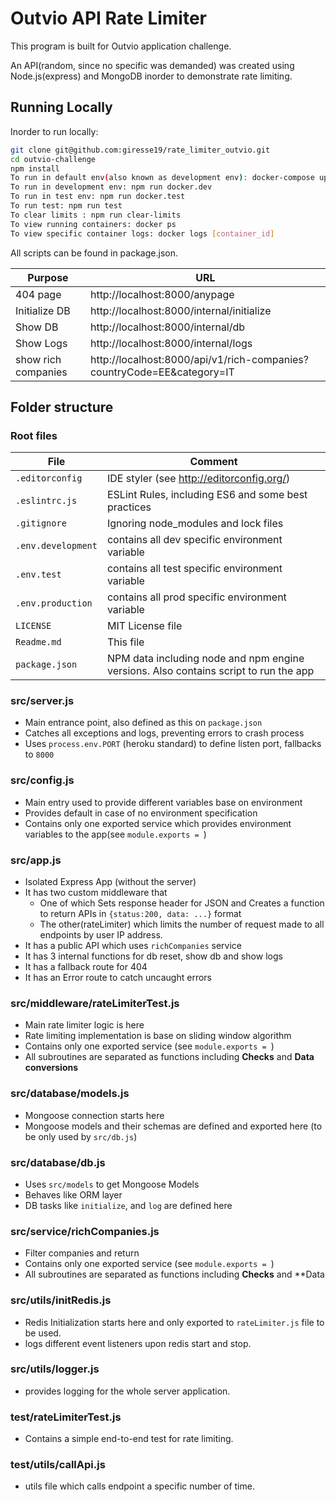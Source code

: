 # Outvio API Rate Limiter

This program is built for Outvio application challenge.

An API(random, since no specific was demanded) was created using Node.js(express) and MongoDB  inorder to demonstrate rate limiting. 


## Running Locally

Inorder to run locally: 

```sh
git clone git@github.com:giresse19/rate_limiter_outvio.git
cd outvio-challenge
npm install
To run in default env(also known as development env): docker-compose up --build
To run in development env: npm run docker.dev
To run in test env: npm run docker.test
To run test: npm run test
To clear limits : npm run clear-limits
To view running containers: docker ps
To view specific container logs: docker logs [container_id]
```

All scripts can be found in package.json.

| Purpose | URL
| - | -
| 404 page | http://localhost:8000/anypage
| Initialize DB | http://localhost:8000/internal/initialize
| Show DB | http://localhost:8000/internal/db
| Show Logs | http://localhost:8000/internal/logs
| show rich companies | http://localhost:8000/api/v1/rich-companies?countryCode=EE&category=IT

## Folder structure

### Root files

| File | Comment
| - | -
| `.editorconfig` | IDE styler (see http://editorconfig.org/)
| `.eslintrc.js` | ESLint Rules, including ES6 and some best practices
| `.gitignore` | Ignoring node_modules and lock files 
| `.env.development` | contains all dev specific environment variable 
| `.env.test` | contains all test specific environment variable 
| `.env.production` | contains all prod specific environment variable 
| `LICENSE` | MIT License file
| `Readme.md` | This file
| `package.json` | NPM data including node and npm engine versions. Also contains script to run the app

### src/server.js
* Main entrance point, also defined as this on `package.json`
* Catches all exceptions and logs, preventing errors to crash process
* Uses `process.env.PORT` (heroku standard) to define listen port, fallbacks to `8000`

### src/config.js
* Main entry used to provide different variables base on environment
* Provides default in case of no environment specification
* Contains only one exported service which provides environment variables to the app(see `module.exports = `)

### src/app.js
* Isolated Express App (without the server)
* It has two custom middleware that
  * One of which Sets response header for JSON and Creates a function to return APIs in `{status:200, data: ...}` format
  * The other(rateLimiter) which limits the number of request made to all endpoints by user IP address.
* It has a public API which uses `richCompanies` service
* It has 3 internal functions for db reset, show db and show logs
* It has a fallback route for 404
* It has an Error route to catch uncaught errors

### src/middleware/rateLimiterTest.js
* Main rate limiter logic is here
* Rate limiting implementation is base on sliding window algorithm
* Contains only one exported service (see `module.exports = `)
* All subroutines are separated as functions including **Checks** and **Data conversions**

### src/database/models.js
* Mongoose connection starts here
* Mongoose models and their schemas are defined and exported here (to be only used by `src/db.js`)

### src/database/db.js
* Uses `src/models` to get Mongoose Models
* Behaves like ORM layer
* DB tasks like `initialize`, and `log` are defined here

### src/service/richCompanies.js
* Filter companies and return
* Contains only one exported service (see `module.exports = `)
* All subroutines are separated as functions including **Checks** and **Data
 
 ### src/utils/initRedis.js
* Redis Initialization starts here and only exported to `rateLimiter.js` file to be used.
* logs different event listeners upon redis start and stop. 

### src/utils/logger.js
* provides logging for the whole server application.

### test/rateLimiterTest.js
* Contains a simple end-to-end test for rate limiting.

### test/utils/callApi.js
* utils file which calls endpoint a specific number of time.


